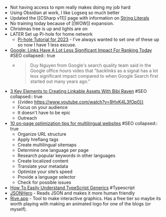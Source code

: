 - Not having access to npm really makes doing my job hard
- Using Obsidian at work, I like Logseq so much better
- Updated the [[CSharp v11]] page with information on [String Literals](https://learn.microsoft.com/en-us/dotnet/csharp/language-reference/proposals/csharp-11.0/raw-string-literal)
- No training today because of [[WOW]] expansion.
- Christmas tree is up and lights are on
- LATER Set up Pi-hole for home network
	- [Pi-hole Tutorial for 2023](https://www.crosstalksolutions.com/the-worlds-greatest-pi-hole-and-unbound-tutorial-2023/) - I've always wanted to set one of these up so now I have 1 less excuse.
- [Google: Links Have A Lot Less Significant Impact For Ranking Today](https://www.seroundtable.com/google-links-less-impact-34493.html) #SEO
  collapsed:: true
	- > Duy Nguyen from Google's search quality team said in the Google office hours video that "backlinks as a signal has a lot less significant impact compared to when Google Search first started out many years ago."
- [3 Key Elements to Creating Linkable Assets With Bibi Raven](https://www.rankranger.com/blog/how-to-create-link-bait) #SEO
  collapsed:: true
	- {{video https://www.youtube.com/watch?v=9HvK4L3fOp0}}
	- Focus on your audience
	- It doesn't have to be epic
	- Outreach
- [10 on-page optimization tips for multilingual websites](https://www.youtube.com/watch?v=9HvK4L3fOp0) #SEO
  collapsed:: true
	- Organize URL structure
	- Apply hreflang tags
	- Create multilingual sitemaps
	- Determine one language per page
	- Research popular keywords in other languages
	- Create localized content
	- Translate your metadata
	- Optimize your site’s speed
	- Provide a language selector
	- Check for possible issues
- [How To Easily Understand TypeScript Generics](https://www.telerik.com/blogs/easily-understand-typescript-generics) #Typescript
- [JSONHero](https://jsonhero.io/) - Reads JSON and makes it more human friendly
- [Rive.app](https://rive.app/) - Tool to make interactive graphics. Has a free tier so maybe its worth playing with making an animated logo for one of the blogs (or myself).